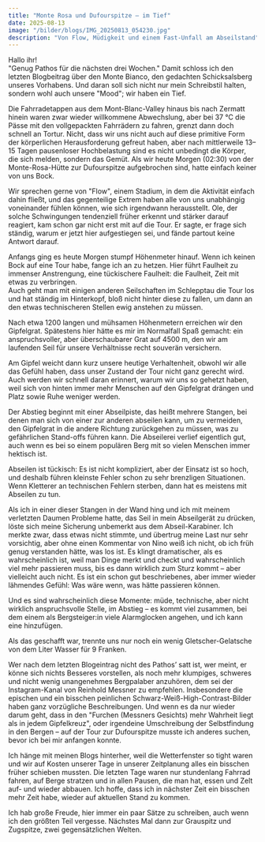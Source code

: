 ```yaml
---
title: "Monte Rosa und Dufourspitze – im Tief"
date: 2025-08-13
image: "/bilder/blogs/IMG_20250813_054230.jpg"
description: "Von Flow, Müdigkeit und einem Fast-Unfall am Abseilstand"
---
```


Hallo ihr!  
"Genug Pathos für die nächsten drei Wochen." Damit schloss ich den letzten Blogbeitrag über den Monte Bianco, den gedachten Schicksalsberg unseres Vorhabens. Und daran soll sich nicht nur mein Schreibstil halten, sondern wohl auch unsere "Mood"; wir haben ein Tief.  

Die Fahrradetappen aus dem Mont-Blanc-Valley hinaus bis nach Zermatt hinein waren zwar wieder willkommene Abwechslung, aber bei 37 °C die Pässe mit den vollgepackten Fahrrädern zu fahren, grenzt dann doch schnell an Tortur. Nicht, dass wir uns nicht auch auf diese primitive Form der körperlichen Herausforderung gefreut haben, aber nach mittlerweile 13–15 Tagen pausenloser Hochbelastung sind es nicht unbedingt die Körper, die sich melden, sondern das Gemüt. Als wir heute Morgen (02:30) von der Monte-Rosa-Hütte zur Dufourspitze aufgebrochen sind, hatte einfach keiner von uns Bock.  

Wir sprechen gerne von "Flow", einem Stadium, in dem die Aktivität einfach dahin fließt, und das gegenteilige Extrem haben alle von uns unabhängig voneinander fühlen können, wie sich irgendwann herausstellt. Ole, der solche Schwingungen tendenziell früher erkennt und stärker darauf reagiert, kam schon gar nicht erst mit auf die Tour. Er sagte, er frage sich ständig, warum er jetzt hier aufgestiegen sei, und fände partout keine Antwort darauf.  

Anfangs ging es heute Morgen stumpf Höhenmeter hinauf. Wenn ich keinen Bock auf eine Tour habe, fange ich an zu hetzen. Hier führt Faulheit zu immenser Anstrengung, eine tückischere Faulheit: die Faulheit, Zeit mit etwas zu verbringen.  
Auch geht man mit einigen anderen Seilschaften im Schlepptau die Tour los und hat ständig im Hinterkopf, bloß nicht hinter diese zu fallen, um dann an den etwas technischeren Stellen ewig anstehen zu müssen.  

Nach etwa 1200 langen und mühsamen Höhenmetern erreichen wir den Gipfelgrat. Spätestens hier hätte es mir im Normalfall Spaß gemacht: ein anspruchsvoller, aber überschaubarer Grat auf 4500 m, den wir am laufenden Seil für unsere Verhältnisse recht souverän versichern.  

Am Gipfel weicht dann kurz unsere heutige Verhaltenheit, obwohl wir alle das Gefühl haben, dass unser Zustand der Tour nicht ganz gerecht wird. Auch werden wir schnell daran erinnert, warum wir uns so gehetzt haben, weil sich von hinten immer mehr Menschen auf den Gipfelgrat drängen und Platz sowie Ruhe weniger werden.  

Der Abstieg beginnt mit einer Abseilpiste, das heißt mehrere Stangen, bei denen man sich von einer zur anderen abseilen kann, um zu vermeiden, den Gipfelgrat in die andere Richtung zurückgehen zu müssen, was zu gefährlichen Stand-offs führen kann. Die Abseilerei verlief eigentlich gut, auch wenn es bei so einem populären Berg mit so vielen Menschen immer hektisch ist.  

Abseilen ist tückisch: Es ist nicht kompliziert, aber der Einsatz ist so hoch, und deshalb führen kleinste Fehler schon zu sehr brenzligen Situationen. Wenn Kletterer an technischen Fehlern sterben, dann hat es meistens mit Abseilen zu tun.  

Als ich in einer dieser Stangen in der Wand hing und ich mit meinem verletzten Daumen Probleme hatte, das Seil in mein Abseilgerät zu drücken, löste sich meine Sicherung unbemerkt aus dem Abseil-Karabiner. Ich merkte zwar, dass etwas nicht stimmte, und übertrug meine Last nur sehr vorsichtig, aber ohne einen Kommentar von Nino weiß ich nicht, ob ich früh genug verstanden hätte, was los ist. Es klingt dramatischer, als es wahrscheinlich ist, weil man Dinge merkt und checkt und wahrscheinlich viel mehr passieren muss, bis es dann wirklich zum Sturz kommt – aber vielleicht auch nicht. Es ist ein schon gut beschriebenes, aber immer wieder lähmendes Gefühl: Was wäre wenn, was hätte passieren können.  

Und es sind wahrscheinlich diese Momente: müde, technische, aber nicht wirklich anspruchsvolle Stelle, im Abstieg – es kommt viel zusammen, bei dem einem als Bergsteiger:in viele Alarmglocken angehen, und ich kann eine hinzufügen.  

Als das geschafft war, trennte uns nur noch ein wenig Gletscher-Gelatsche von dem Liter Wasser für 9 Franken.  

Wer nach dem letzten Blogeintrag nicht des Pathos’ satt ist, wer meint, er könne sich nichts Besseres vorstellen, als noch mehr klumpiges, schweres und nicht wenig unangenehmes Bergpalaber anzuhören, dem sei der Instagram-Kanal von Reinhold Messner zu empfehlen. Insbesondere die epischen und ein bisschen peinlichen Schwarz-Weiß-High-Contrast-Bilder haben ganz vorzügliche Beschreibungen. Und wenn es da nur wieder darum geht, dass in den "Furchen (Messners Gesichts) mehr Wahrheit liegt als in jedem Gipfelkreuz", oder irgendeine Umschreibung der Selbstfindung in den Bergen – auf der Tour zur Dufourspitze musste ich anderes suchen, bevor ich bei mir anfangen konnte.  

Ich hänge mit meinen Blogs hinterher, weil die Wetterfenster so tight waren und wir auf Kosten unserer Tage in unserer Zeitplanung alles ein bisschen früher schieben mussten. Die letzten Tage waren nur stundenlang Fahrrad fahren, auf Berge stratzen und in allen Pausen, die man hat, essen und Zelt auf- und wieder abbauen. Ich hoffe, dass ich in nächster Zeit ein bisschen mehr Zeit habe, wieder auf aktuellen Stand zu kommen.  

Ich hab große Freude, hier immer ein paar Sätze zu schreiben, auch wenn ich den größten Teil vergesse. Nächstes Mal dann zur Grauspitz und Zugspitze, zwei gegensätzlichen Welten.